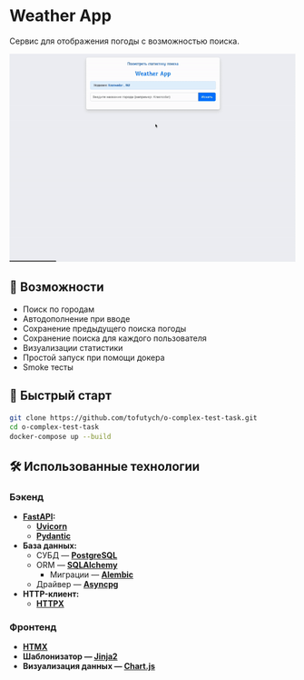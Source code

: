 # Weather App

Сервис для отображения погоды с возможностью поиска.

<p align="center">
    <img src="./resources/demo.gif" alt="Preview">
</p>


## 🎯 Возможности

- Поиск по городам
- Автодополнение при вводе
- Сохранение предыдущего поиска погоды
- Сохранение поиска для каждого пользователя
- Визуализации статистики
- Простой запуск при помощи докера
- Smoke тесты

## 🚀 Быстрый старт

```bash
git clone https://github.com/tofutych/o-complex-test-task.git
cd o-complex-test-task
docker-compose up --build
```

## 🛠️ Использованные технологии

### Бэкенд

*   **[FastAPI](https://fastapi.tiangolo.com/):**
    *   **[Uvicorn](https://www.uvicorn.org/)** 
    *   **[Pydantic](https://docs.pydantic.dev/)** 
*   **База данных:**
    *   СУБД — **[PostgreSQL](https://www.postgresql.org/)** 
    *   ORM — **[SQLAlchemy](https://www.sqlalchemy.org/)** 
        *   Миграции — **[Alembic](https://alembic.sqlalchemy.org/)** 
    *   Драйвер — **[Asyncpg](https://github.com/MagicStack/asyncpg)**
*   **HTTP-клиент:**
    *   **[HTTPX](https://www.python-httpx.org/)**

### Фронтенд

*   **[HTMX](https://htmx.org/)**
*   **Шаблонизатор — [Jinja2](https://jinja.palletsprojects.com/)**
*   **Визуализация данных — [Chart.js](https://www.chartjs.org/)**
